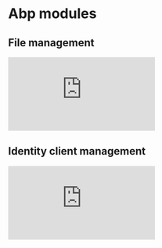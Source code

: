 # Abp modules

## File management

[![NuGet](https://img.shields.io/nuget/v/Passingwind.Abp.FileManagement.Application?style=flat-square)](https://www.nuget.org/packages/Passingwind.Abp.FileManagement.Application)

## Identity client management

[![NuGet](https://img.shields.io/nuget/v/Passingwind.Abp.IdentityClientManagement.Application?style=flat-square)](https://www.nuget.org/packages/Passingwind.Abp.IdentityClientManagement.Application)
